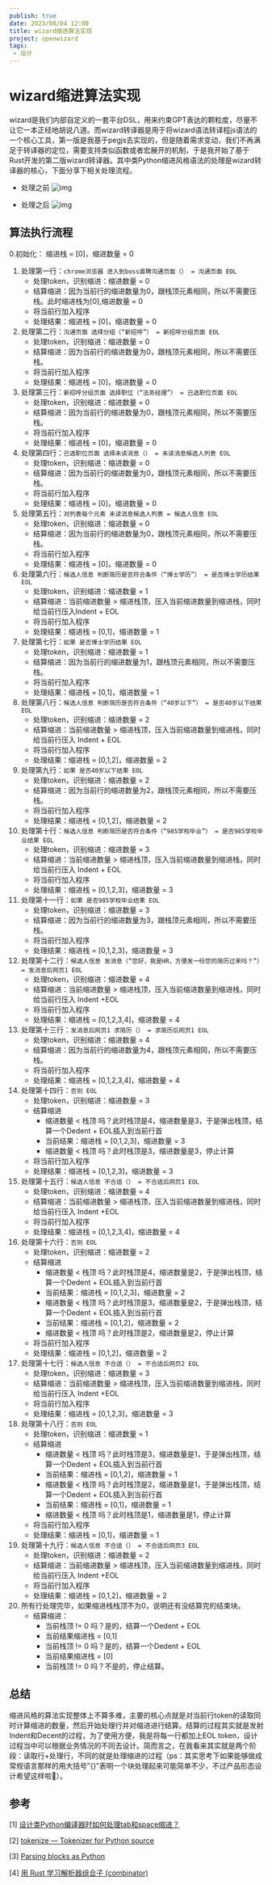 ```yaml
---
publish: true
date: 2023/08/04 12:00
title: wizard缩进算法实现
project: openwizard
tags:
 - 设计
---
```


# wizard缩进算法实现

wizard是我们内部自定义的一套平台DSL，用来约束GPT表达的颗粒度，尽量不让它一本正经地胡说八道。而wizard转译器是用于将wizard语法转译程js语法的一个核心工具，第一版是我基于pegjs去实现的，但是随着需求变动，我们不再满足于转译器的定位，需要支持类似函数或者宏展开的机制，于是我开始了基于Rust开发的第二版wizard转译器。其中类Python缩进风格语法的处理是wizard转译器的核心，下面分享下相关处理流程。

- 处理之前
![img](/projects/openwizard/wizard-transpiler/不合适1.png)

- 处理之后
![img](/projects/openwizard/wizard-transpiler/处理-不合适1.png)

## 算法执行流程

 0.初始化： 缩进栈 = [0]，缩进数量 = 0

1. 处理第一行：`chrome浏览器 进入到boss直聘沟通页面（） = 沟通页面 EOL`
    - 处理token，识别缩进：缩进数量 = 0
    - 结算缩进：因为当前行的缩进数量为0，跟栈顶元素相同，所以不需要压栈。此时缩进栈为[0],缩进数量 = 0
    - 将当前行加入程序
    - 处理结果：缩进栈 = [0]，缩进数量 = 0
2. 处理第二行：`沟通页面 选择分组（“新招呼”） = 新招呼分组页面 EOL`
    - 处理token，识别缩进：缩进数量 = 0
    - 结算缩进：因为当前行的缩进数量为0，跟栈顶元素相同，所以不需要压栈。
    - 将当前行加入程序
    - 处理结果：缩进栈 = [0]，缩进数量 = 0
3. 处理第三行：`新招呼分组页面 选择职位（“法务经理”） = 已选职位页面 EOL`
    - 处理token，识别缩进：缩进数量 = 0
    - 结算缩进：因为当前行的缩进数量为0，跟栈顶元素相同，所以不需要压栈。
    - 将当前行加入程序
    - 处理结果：缩进栈 = [0]，缩进数量 = 0
4. 处理第四行：`已选职位页面 选择未读消息（） = 未读消息候选人列表 EOL`
    - 处理token，识别缩进：缩进数量 = 0
    - 结算缩进：因为当前行的缩进数量为0，跟栈顶元素相同，所以不需要压栈。
    - 将当前行加入程序
    - 处理结果：缩进栈 = [0]，缩进数量 = 0
5. 处理第五行：`对列表每个元素 未读消息候选人列表 = 候选人信息 EOL`
    - 处理token，识别缩进：缩进数量 = 0
    - 结算缩进：因为当前行的缩进数量为0，跟栈顶元素相同，所以不需要压栈。
    - 将当前行加入程序
    - 处理结果：缩进栈 = [0]，缩进数量 = 0
6. 处理第六行：`候选人信息 判断简历是否符合条件（“博士学历”） = 是否博士学历结果 EOL`
    - 处理token，识别缩进：缩进数量 = 1
    - 结算缩进：当前缩进数量 > 缩进栈顶，压入当前缩进数量到缩进栈，同时给当前行压入Indent + EOL
    - 将当前行加入程序
    - 处理结果：缩进栈 = [0,1]，缩进数量 = 1
7. 处理第七行：`如果 是否博士学历结果 EOL`
    - 处理token，识别缩进：缩进数量 = 1
    - 结算缩进：因为当前行的缩进数量为1，跟栈顶元素相同，所以不需要压栈。
    - 将当前行加入程序
    - 处理结果：缩进栈 = [0,1]，缩进数量 = 1
8. 处理第八行：`候选人信息 判断简历是否符合条件（“40岁以下”） = 是否40岁以下结果 EOL`
    - 处理token，识别缩进：缩进数量 = 2
    - 结算缩进：当前缩进数量 > 缩进栈顶，压入当前缩进数量到缩进栈，同时给当前行压入 Indent + EOL
    - 将当前行加入程序
    - 处理结果：缩进栈 = [0,1,2]，缩进数量 = 2
9. 处理第九行：`如果 是否40岁以下结果 EOL`
    - 处理token，识别缩进：缩进数量 = 2
    - 结算缩进：因为当前行的缩进数量为2，跟栈顶元素相同，所以不需要压栈。
    - 将当前行加入程序
    - 处理结果：缩进栈 = [0,1,2]，缩进数量 = 2
10. 处理第十行：`候选人信息 判断简历是否符合条件（“985学校毕业”） = 是否985学校毕业结果 EOL`
    - 处理token，识别缩进：缩进数量 = 3
    - 结算缩进：当前缩进数量 > 缩进栈顶，压入当前缩进数量到缩进栈，同时给当前行压入 Indent + EOL
    - 将当前行加入程序
    - 处理结果：缩进栈 = [0,1,2,3]，缩进数量 = 3
11. 处理第十一行：`如果 是否985学校毕业结果 EOL`
    - 处理token，识别缩进：缩进数量 = 3
    - 结算缩进：因为当前行的缩进数量为3，跟栈顶元素相同，所以不需要压栈。
    - 将当前行加入程序
    - 处理结果：缩进栈 = [0,1,2,3]，缩进数量 = 3
12. 处理第十二行：`候选人信息 发消息（“您好，我是HR，方便发一份您的简历过来吗？”） = 发消息后网页1 EOL`
    - 处理token，识别缩进：缩进数量 = 4
    - 结算缩进：当前缩进数量 > 缩进栈顶，压入当前缩进数量到缩进栈，同时给当前行压入 Indent +EOL
    - 将当前行加入程序
    - 处理结果：缩进栈 = [0,1,2,3,4]，缩进数量 = 4
13. 处理第十三行：`发消息后网页1 求简历（） = 求简历后网页1 EOL`
    - 处理token，识别缩进：缩进数量 = 4
    - 结算缩进：因为当前行的缩进数量为4，跟栈顶元素相同，所以不需要压栈。
    - 将当前行加入程序
    - 处理结果：缩进栈 = [0,1,2,3,4]，缩进数量 = 4
14. 处理第十四行：`否则 EOL`
    - 处理token，识别缩进：缩进数量 = 3
    - 结算缩进
        - 缩进数量 < 栈顶 吗？此时栈顶是4，缩进数量是3，于是弹出栈顶，结算一个Dedent + EOL插入到当前行首
        - 当前结果：缩进栈 = [0,1,2,3]，缩进数量 = 3
        - 缩进数量 < 栈顶 吗？此时栈顶是3，缩进数量是3，停止计算
    - 将当前行加入程序
    - 处理结果：缩进栈 = [0,1,2,3]，缩进数量 = 3
15. 处理第十五行：`候选人信息 不合适（） = 不合适后网页1 EOL`
    - 处理token，识别缩进：缩进数量 = 4
    - 结算缩进：当前缩进数量 > 缩进栈顶，压入当前缩进数量到缩进栈，同时给当前行压入 Indent +EOL
    - 将当前行加入程序
    - 处理结果：缩进栈 = [0,1,2,3,4]，缩进数量 = 4
16. 处理第十六行：`否则 EOL`
    - 处理token，识别缩进：缩进数量 = 2
    - 结算缩进
        - 缩进数量 < 栈顶 吗？此时栈顶是4，缩进数量是2，于是弹出栈顶，结算一个Dedent + EOL插入到当前行首
        - 当前结果：缩进栈 = [0,1,2,3]，缩进数量 = 2
        - 缩进数量 < 栈顶 吗？此时栈顶是3，缩进数量是2，于是弹出栈顶，结算一个Dedent + EOL插入到当前行首
        - 当前结果：缩进栈 = [0,1,2]，缩进数量 = 2
        - 缩进数量 < 栈顶 吗？此时栈顶是2，缩进数量是2，停止计算
    - 将当前行加入程序
    - 处理结果：缩进栈 = [0,1,2]，缩进数量 = 2
17. 处理第十七行：`候选人信息 不合适（） = 不合适后网页2 EOL`
    - 处理token，识别缩进：缩进数量 = 3
    - 结算缩进：当前缩进数量 > 缩进栈顶，压入当前缩进数量到缩进栈，同时给当前行压入 Indent +EOL
    - 将当前行加入程序
    - 处理结果：缩进栈 = [0,1,2,3]，缩进数量 = 3
18. 处理第十八行：`否则 EOL`
    - 处理token，识别缩进：缩进数量 = 1
    - 结算缩进
        - 缩进数量 < 栈顶 吗？此时栈顶是3，缩进数量是1，于是弹出栈顶，结算一个Dedent + EOL插入到当前行首
        - 当前结果：缩进栈 = [0,1,2]，缩进数量 = 1
        - 缩进数量 < 栈顶 吗？此时栈顶是2，缩进数量是1，于是弹出栈顶，结算一个Dedent + EOL插入到当前行首
        - 当前结果：缩进栈 = [0,1]，缩进数量 = 1
        - 缩进数量 < 栈顶 吗？此时栈顶是1，缩进数量是1，停止计算
    - 将当前行加入程序
    - 处理结果：缩进栈 = [0,1]，缩进数量 = 1
19. 处理第十九行：`候选人信息 不合适（） = 不合适后网页3 EOL`
    - 处理token，识别缩进：缩进数量 = 2
    - 结算缩进：当前缩进数量 > 缩进栈顶，压入当前缩进数量到缩进栈，同时给当前行压入 Indent +EOL
    - 将当前行加入程序
    - 处理结果：缩进栈 = [0,1,2]，缩进数量 = 2
20. 所有行处理完毕，如果缩进栈栈顶不为0，说明还有没结算完的结束块。
    - 结算缩进：
        - 当前栈顶 != 0 吗？是的，结算一个Dedent + EOL
        - 当前结果缩进栈 = [0,1]
        - 当前栈顶 != 0 吗？是的，结算一个Dedent + EOL
        - 当前结果缩进栈 = [0]
        - 当前栈顶 != 0 吗？不是的，停止结算。

## 总结

缩进风格的算法实现整体上不算多难，主要的核心点就是对当前行token的读取同时计算缩进的数量，然后开始处理行并对缩进进行结算。结算的过程其实就是发射Indent和Decent的过程，为了使用方便，我是将每一行都加上EOL token，设计过程当中可以根据业务情况的不同去设计。简而言之，在我看来其实就是两个阶段：读取行+处理行，不同的就是处理缩进的过程（ps：其实思考下如果能够做成常规语言那样的用大括号”{}”表明一个块处理起来可能简单不少，不过产品形态设计希望这样啦🐶）。

## 参考

[1] [设计类Python编译器时如何处理tab和space缩进？](https://www.zhihu.com/question/28773001)

[2] [tokenize — Tokenizer for Python source](https://docs.python.org/3/library/tokenize.html)

[3] [Parsing blocks as Python](https://stackoverflow.com/questions/50120724/parsing-blocks-as-python)

[4] [用 Rust 学习解析器组合子 (combinator)](https://rustmagazine.github.io/rust_magazine_2021/chapter_6/parser-combinator.html)
